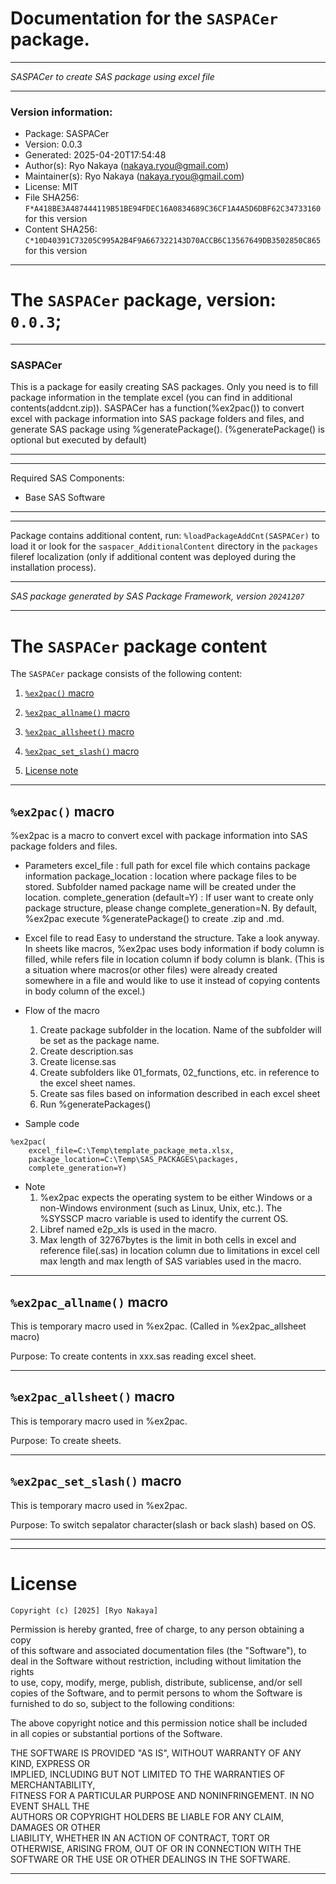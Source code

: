 ﻿# Documentation for the `SASPACer` package.
  
----------------------------------------------------------------
 
 *SASPACer to create SAS package using excel file* 
  
----------------------------------------------------------------
 
### Version information:
  
- Package: SASPACer
- Version: 0.0.3
- Generated: 2025-04-20T17:54:48
- Author(s): Ryo Nakaya (nakaya.ryou@gmail.com)
- Maintainer(s): Ryo Nakaya (nakaya.ryou@gmail.com)
- License: MIT
- File SHA256: `F*A418BE3A487444119B51BE94FDEC16A0834689C36CF1A4A5D6DBF62C34733160` for this version
- Content SHA256: `C*10D40391C73205C995A2B4F9A667322143D70ACCB6C13567649DB3502850C865` for this version
  
---
 
# The `SASPACer` package, version: `0.0.3`;
  
---
 

### SASPACer ###
This is a package for easily creating SAS packages.
Only you need is to fill package information in the template excel (you can find in additional contents(addcnt.zip)).
SASPACer has a function(%ex2pac()) to convert excel with package information into
SAS package folders and files, and generate SAS package using %generatePackage().
(%generatePackage() is optional but executed by default)

  
---
 
  
---
 
Required SAS Components: 
  - Base SAS Software
  
---
 
  
---
 
Package contains additional content, run:  `%loadPackageAddCnt(SASPACer)`  to load it
or look for the `saspacer_AdditionalContent` directory in the `packages` fileref
localization (only if additional content was deployed during the installation process).
 
--------------------------------------------------------------------
 
*SAS package generated by SAS Package Framework, version `20241207`*
 
--------------------------------------------------------------------
 
# The `SASPACer` package content
The `SASPACer` package consists of the following content:
 
1. [`%ex2pac()` macro ](#ex2pac-macros-1 )
2. [`%ex2pac_allname()` macro ](#ex2pacallname-macros-2 )
3. [`%ex2pac_allsheet()` macro ](#ex2pacallsheet-macros-3 )
4. [`%ex2pac_set_slash()` macro ](#ex2pacsetslash-macros-4 )
  
 
5. [License note](#license)
  
---
 
## `%ex2pac()` macro <a name="ex2pac-macros-1"></a> ######

%ex2pac is a macro to convert excel with package information into
SAS package folders and files.

- Parameters
	excel_file :
		full path for excel file which contains package information
	package_location :
		location where package files to be stored.
		Subfolder named package name will be created under the location.
	complete_generation (default=Y) :
		If user want to create only package structure, please change complete_generation=N.
		By default, %ex2pac execute %generatePackage() to create .zip and .md.

- Excel file to read
	Easy to understand the structure. Take a look anyway.
	In sheets like macros, %ex2pac uses body information if body column is filled,
	while refers file in location column if body column is blank.
	(This is a situation where macros(or other files) were already created somewhere in a file and
	would like to use it instead of copying contents in body column of the excel.)

- Flow of the macro
	1. Create package subfolder in the location.
		Name of the subfolder will be set as the package name.
	2. Create description.sas
	3. Create license.sas
	4. Create subfolders like 01_formats, 02_functions, etc. in reference to
		the excel sheet names.
	5. Create sas files based on information described in each excel sheet
	6. Run %generatePackages()

- Sample code
~~~sas
%ex2pac(
	excel_file=C:\Temp\template_package_meta.xlsx,
	package_location=C:\Temp\SAS_PACKAGES\packages,
	complete_generation=Y)
~~~

- Note
  1. %ex2pac expects the operating system to be either Windows or a non-Windows environment
  (such as Linux, Unix, etc.). The %SYSSCP macro variable is used to identify the current OS.
  2. Libref named e2p_xls is used in the macro.
  3. Max length of 32767bytes is the limit in both cells in excel and reference file(.sas) in location column
  due to limitations in excel cell max length and max length of SAS variables used in the macro.

  
---
 
## `%ex2pac_allname()` macro <a name="ex2pacallname-macros-2"></a> ######

This is temporary macro used in %ex2pac.
(Called in %ex2pac_allsheet macro)

Purpose:
To create contents in xxx.sas reading excel sheet.

  
---
 
## `%ex2pac_allsheet()` macro <a name="ex2pacallsheet-macros-3"></a> ######

This is temporary macro used in %ex2pac.

Purpose:
To create sheets.

  
---
 
## `%ex2pac_set_slash()` macro <a name="ex2pacsetslash-macros-4"></a> ######

This is temporary macro used in %ex2pac.

Purpose:
To switch sepalator character(slash or back slash) based on OS.

  
---
 
  
---
 
# License <a name="license"></a> ######
 
	Copyright (c) [2025] [Ryo Nakaya]

  Permission is hereby granted, free of charge, to any person obtaining a copy  
  of this software and associated documentation files (the "Software"), to deal 
  in the Software without restriction, including without limitation the rights  
  to use, copy, modify, merge, publish, distribute, sublicense, and/or sell     
  copies of the Software, and to permit persons to whom the Software is         
  furnished to do so, subject to the following conditions:                      
                                                                                
  The above copyright notice and this permission notice shall be included       
  in all copies or substantial portions of the Software.                        
                                                                                
  THE SOFTWARE IS PROVIDED "AS IS", WITHOUT WARRANTY OF ANY KIND, EXPRESS OR    
  IMPLIED, INCLUDING BUT NOT LIMITED TO THE WARRANTIES OF MERCHANTABILITY,      
  FITNESS FOR A PARTICULAR PURPOSE AND NONINFRINGEMENT. IN NO EVENT SHALL THE   
  AUTHORS OR COPYRIGHT HOLDERS BE LIABLE FOR ANY CLAIM, DAMAGES OR OTHER        
  LIABILITY, WHETHER IN AN ACTION OF CONTRACT, TORT OR OTHERWISE, ARISING FROM, 
  OUT OF OR IN CONNECTION WITH THE SOFTWARE OR THE USE OR OTHER DEALINGS IN THE 
  SOFTWARE.                                                                 
 
  
---
 
